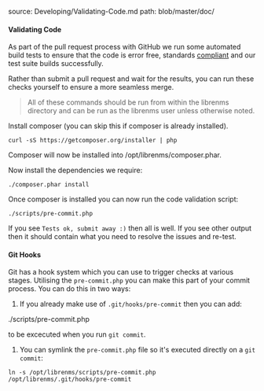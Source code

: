 source: Developing/Validating-Code.md
path: blob/master/doc/

#### Validating Code

As part of the pull request process with GitHub we run some automated
build tests to ensure that  the code is error free, standards [compliant](http://docs.librenms.org/Developing/Code-Guidelines/)
and our test suite builds successfully.

Rather than submit a pull request and wait for the results, you can
run these checks yourself to ensure  a more seamless merge.

> All of these commands should be run from within the librenms
> directory and can be run as the librenms user  unless otherwise noted.

Install composer (you can skip this if composer is already installed).

`curl -sS https://getcomposer.org/installer | php`

Composer will now be installed into /opt/librenms/composer.phar.

Now install the dependencies we require:

`./composer.phar install`

Once composer is installed you can now run the code validation script:

`./scripts/pre-commit.php`

If you see `Tests ok, submit away :)` then all is well. If you see
other output then it should contain  what you need to resolve the issues and re-test.

#### Git Hooks

Git has a hook system which you can use to trigger checks at various
stages. Utilising the `pre-commit.php`  you can make this part of your
commit process. You can do this in two ways:

1. If you already make use of `.git/hooks/pre-commit` then you can add:

./scripts/pre-commit.php

to be excecuted when you run `git commit`.

1. You can symlink the `pre-commit.php` file so it's executed directly
   on a `git commit`:

`ln -s /opt/librenms/scripts/pre-commit.php /opt/librenms/.git/hooks/pre-commit`
